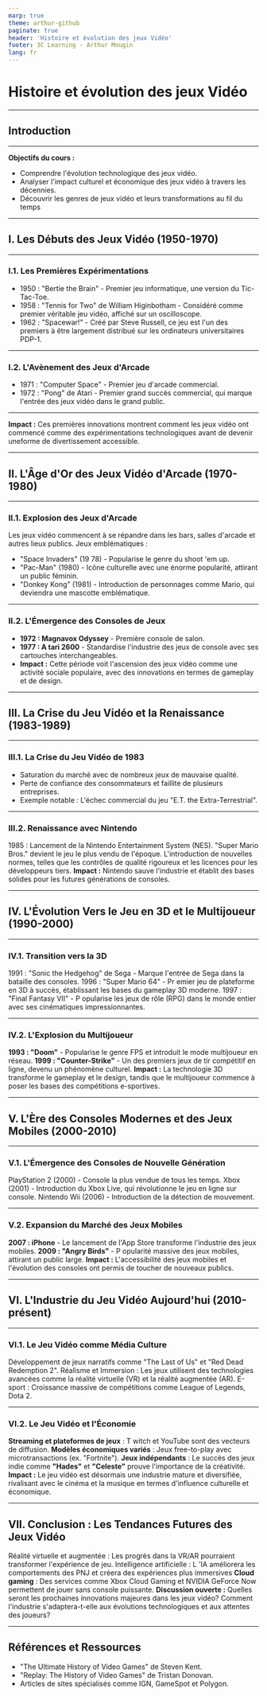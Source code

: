 ```yaml
---
marp: true
theme: arthur-github
paginate: true
header: 'Histoire et évolution des jeux Vidéo'
footer: 3C Learning - Arthur Mougin
lang: fr
---
```

<!-- 
_class: lead
_paginate : false
-->

# Histoire et évolution des jeux Vidéo

---
## Introduction
<!-- Les jeux vidéo font partie intégrante de la culture moderne, représentant un marché économique colossal et une forme d'art populaire. Ce cours explorera l'histoire des jeux vidéo depuis leurs débuts modestes dans les années 1950 jusqu'aux expériences immersives et interactives d'aujourd'hui. -->

---
**Objectifs du cours :**
- Comprendre l'évolution technologique des jeux vidéo.
- Analyser l'impact culturel et économique des jeux vidéo à travers les décennies.
- Découvrir les genres de jeux vidéo et leurs transformations au fil du temps

---
## I. Les Débuts des Jeux Vidéo (1950-1970)

---
### I.1. Les Premières Expérimentations
- 1950 : "Bertie the Brain" - Premier jeu informatique, une version du Tic-Tac-Toe.
- 1958 : "Tennis for Two" de William Higinbotham - Considéré comme premier véritable jeu vidéo, affiché sur un oscilloscope.
- 1962 : "Spacewar!" - Créé par Steve Russell, ce jeu est l'un des premiers à être largement distribué sur les ordinateurs universitaires PDP-1.
---
### I.2. L'Avènement des Jeux d'Arcade
- 1971 : "Computer Space" - Premier jeu d'arcade commercial.
- 1972 : "Pong" de Atari - Premier grand succès commercial, qui marque l'entrée des jeux vidéo dans le grand public.
---
**Impact :** Ces premières innovations montrent comment les jeux vidéo ont
commencé comme des expérimentations technologiques avant de devenir uneforme de divertissement accessible.

---
## II. L'Âge d'Or des Jeux Vidéo d'Arcade (1970-1980)

---
### II.1. Explosion des Jeux d'Arcade
Les jeux vidéo commencent à se répandre dans les bars, salles d'arcade et autres lieux publics.
Jeux emblématiques :
- "Space Invaders" (19 78) - Popularise le genre du shoot 'em up.
- "Pac-Man" (1980) - Icône culturelle avec une énorme popularité, attirant un public féminin.
- "Donkey Kong" (1981) - Introduction de personnages comme Mario, qui deviendra une mascotte emblématique.

---
### II.2. L'Émergence des Consoles de Jeux
- **1972 : Magnavox Odyssey** - Première console de salon.
- **1977 : A tari 2600** - Standardise l'industrie des jeux de console avec ses cartouches interchangeables.
- **Impact :** Cette période voit l'ascension des jeux vidéo comme une activité sociale populaire, avec des innovations en termes de gameplay et de design.

---
## III. La Crise du Jeu Vidéo et la Renaissance (1983-1989)
---
### III.1. La Crise du Jeu Vidéo de 1983
- Saturation du marché avec de nombreux jeux de mauvaise qualité.
- Perte de confiance des consommateurs et faillite de plusieurs entreprises.
- Exemple notable : L'échec commercial du jeu "E.T. the Extra-Terrestrial".
---
### III.2. Renaissance avec Nintendo
1985 : Lancement de la Nintendo Entertainment System (NES).
"Super Mario Bros." devient le jeu le plus vendu de l'époque.
L'introduction de nouvelles normes, telles que les contrôles de qualité
rigoureux et les licences pour les développeurs tiers.
**Impact :** Nintendo sauve l'industrie et établit des bases solides pour les futures
générations de consoles.

---
## IV. L'Évolution Vers le Jeu en 3D et le Multijoueur (1990-2000)
---
### IV.1. Transition vers la 3D
1991 : "Sonic the Hedgehog" de Sega - Marque l'entrée de Sega dans la
bataille des consoles.
1996 : "Super Mario 64" - Pr emier jeu de plateforme en 3D à succès,
établissant les bases du gameplay 3D moderne.
1997 : "Final Fantasy VII" - P opularise les jeux de rôle (RPG) dans le
monde entier avec ses cinématiques impressionnantes.

---
### IV.2. L'Explosion du Multijoueur
**1993 : "Doom"** - Popularise le genre FPS et introduit le mode multijoueur en
réseau.
**1999 : "Counter-Strike"** - Un des premiers jeux de tir compétitif en ligne,
devenu un phénomène culturel.
**Impact :** La technologie 3D transforme le gameplay et le design, tandis que le
multijoueur commence à poser les bases des compétitions e-sportives.

---
## V. L'Ère des Consoles Modernes et des Jeux Mobiles (2000-2010)
---
### V.1. L'Émergence des Consoles de Nouvelle Génération
PlayStation 2 (2000) - Console la plus vendue de tous les temps.
Xbox (2001) - Introduction du Xbox Live, qui révolutionne le jeu en ligne sur
console.
Nintendo Wii (2006) - Introduction de la détection de mouvement.

---
### V.2. Expansion du Marché des Jeux Mobiles
**2007 : iPhone** - Le lancement de l'App Store transforme l'industrie des jeux
mobiles.
**2009 : "Angry Birds"** - P opularité massive des jeux mobiles, attirant un
public large.
**Impact :** L'accessibilité des jeux mobiles et l'évolution des consoles ont permis
de toucher de nouveaux publics.

---
## VI. L'Industrie du Jeu Vidéo Aujourd'hui (2010-présent)
---
### VI.1. Le Jeu Vidéo comme Média Culture
Développement de jeux narratifs comme "The Last of Us" et "Red Dead
Redemption 2".
Réalisme et Immersion : Les jeux utilisent des technologies avancées
comme la réalité virtuelle (VR) et la réalité augmentée (AR).
E-sport : Croissance massive de compétitions comme League of Legends, Dota 2.

---
### VI.2. Le Jeu Vidéo et l'Économie
**Streaming et plateformes de jeux** : T witch et YouTube sont des vecteurs de
diffusion.
**Modèles économiques variés** : Jeux free-to-play avec microtransactions
(ex. "Fortnite").
**Jeux indépendants** : Le succès des jeux indie comme **"Hades"** et
**"Celeste"** prouve l'importance de la créativité.
**Impact :** Le jeu vidéo est désormais une industrie mature et diversifiée,
rivalisant avec le cinéma et la musique en termes d'influence culturelle et
économique.

---
## VII. Conclusion : Les Tendances Futures des Jeux Vidéo
Réalité virtuelle et augmentée : Les progrès dans la VR/AR pourraient
transformer l'expérience de jeu.
Intelligence artificielle : L 'IA améliorera les comportements des PNJ et
créera des expériences plus immersives
**Cloud gaming** : Des services comme Xbox Cloud Gaming et NVIDIA
GeForce Now permettent de jouer sans console puissante.
**Discussion ouverte :** Quelles seront les prochaines innovations majeures dans
les jeux vidéo? Comment l'industrie s'adaptera-t-elle aux évolutions
technologiques et aux attentes des joueurs?

---

## Références et Ressources
- "The Ultimate History of Video Games" de Steven Kent.
- "Replay: The History of Video Games" de Tristan Donovan.
- Articles de sites spécialisés comme IGN, GameSpot et Polygon.


